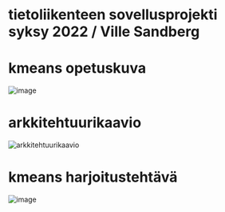# tietoliikenteen sovellusprojekti syksy 2022 / Ville Sandberg



# kmeans opetuskuva
![image](https://user-images.githubusercontent.com/99398876/205618281-b4d472ab-4305-4f20-ac62-1881dd22a3a4.png)


# arkkitehtuurikaavio
![arkkitehtuurikaavio](https://user-images.githubusercontent.com/99398876/199468858-7a31d180-b60e-4c1e-b104-fa0673d66750.PNG)


# kmeans harjoitustehtävä
![image](https://user-images.githubusercontent.com/99398876/204475630-815fb3b7-66dc-460f-a5cb-d410711c659b.png)







